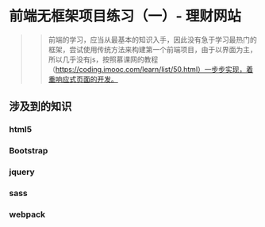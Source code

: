 # 前端无框架项目练习（一）- 理财网站

>> 前端的学习，应当从最基本的知识入手，因此没有急于学习最热门的框架，尝试使用传统方法来构建第一个前端项目，由于以界面为主，所以几乎没有js，按照慕课网的教程（https://coding.imooc.com/learn/list/50.html）一步步实现，着重响应式页面的开发。

## 涉及到的知识

### html5


### Bootstrap


### jquery


### sass


### webpack


